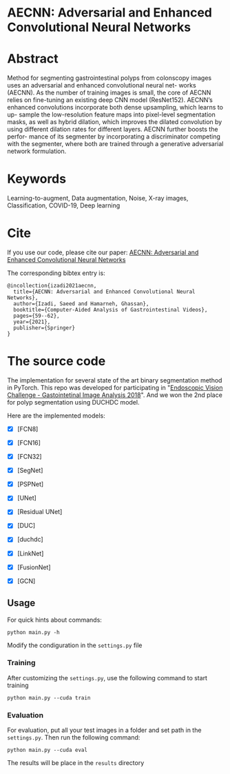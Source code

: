 
# AECNN: Adversarial and Enhanced Convolutional Neural Networks

# Abstract

Method for segmenting gastrointestinal polyps from colonscopy images uses an adversarial and enhanced convolutional neural net- works (AECNN). As the number of training images is small, the core of AECNN relies on fine-tuning an existing deep CNN model (ResNet152). AECNN’s enhanced convolutions incorporate both dense upsampling, which learns to up- sample the low-resolution feature maps into pixel-level segmentation masks, as well as hybrid dilation, which improves the dilated convolution by using different dilation rates for different layers. AECNN further boosts the perfor- mance of its segmenter by incorporating a discriminator competing with the segmenter, where both are trained through a generative adversarial network formulation.

# Keywords
Learning-to-augment, Data augmentation, Noise, X-ray images, Classification, COVID-19, Deep learning

# Cite
If you use our code, please cite our paper: 
[AECNN: Adversarial and Enhanced Convolutional Neural Networks](https://www2.cs.sfu.ca/~hamarneh/ecopy/caagv2021.pdf)

The corresponding bibtex entry is:

```
@incollection{izadi2021aecnn,
  title={AECNN: Adversarial and Enhanced Convolutional Neural Networks},
  author={Izadi, Saeed and Hamarneh, Ghassan},
  booktitle={Computer-Aided Analysis of Gastrointestinal Videos},
  pages={59--62},
  year={2021},
  publisher={Springer}
}
```

# The source code
The implementation for several state of the art binary segmentation method in PyTorch. This repo was developed for participating in "[Endoscopic Vision Challenge  - Gastointetinal Image Analysis 2018](https://giana.grand-challenge.org)". And we won the 2nd place for polyp segmentation using DUCHDC model. 

Here are the implemented models:
- [x] [FCN8]
- [x] [FCN16]
- [x] [FCN32]
- [x] [SegNet]
- [X] [PSPNet]
- [x] [UNet]
- [x] [Residual UNet]
- [x] [DUC]
- [x] [duchdc]
- [x] [LinkNet]
- [x] [FusionNet]
- [x] [GCN]


## Usage

For quick hints about commands:

```
python main.py -h
```

Modify the condiguration in the `settings.py` file

### Training

After customizing the `settings.py`, use the following command to start training
```
python main.py --cuda train
```
### Evaluation
For evaluation, put all your test images in a folder and set path in the `settings.py`. Then run the following command:
```
python main.py --cuda eval
```
The results will be place in the `results` directory


